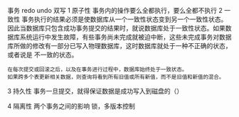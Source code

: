 事务
redo undo 双写
1 原子性
	事务内的操作要么全都执行，要么全都不执行
2 一致性
	事务执行的结果必须是使数据库从一个一致性状态变到另一个一致性状态。因此当数据库只包含成功事务提交的结果时，就说数据库处于一致性状态。如果数据库系统运行中发生故障，有些事务尚未完成就被迫中断，这些未完成事务对数据库所做的修改有一部分已写入物理数据库，这时数据库就处于一种不正确的状态，或者说是 不一致的状态。

	在每次提交或回滚之后，以及在事务进行过程中，数据库始终处于一致状态。
	如果跨多个表更新相关数据，则查询将看到所有旧值或所有新值，而不是旧值和新值的混合。
3 持久性
	事务一旦提交，就得保证数据是成功写入到磁盘的（）

4 隔离性
	两个事务之间的影响
	锁，多版本控制

